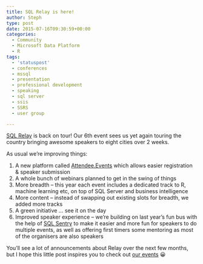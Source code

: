 ```yaml
---
title: SQL Relay is here!
author: Steph
type: post
date: 2015-07-16T09:30:59+00:00
categories:
  - Community
  - Microsoft Data Platform
  - R
tags:
  - 'statuspost'
  - conferences
  - mssql
  - presentation
  - professional development
  - speaking
  - sql server
  - ssis
  - SSRS
  - user group

---
```

[SQL Relay][1] is back on tour! Our 6th event sees us yet again touring the country bringing awesome speakers to eight cities over 2 weeks.

As usual we&#8217;re improving things:

  1. A new platform called [Attendee.Events][2] which allows easier registration & speaker submission
  2. A whole bunch of webinars planned to get in the swing of things
  3. More breadth &#8211; this year each event includes a dedicated track to R, machine learning etc, on top of SQL Server and business intelligence
  4. More content &#8211; instead of swapping out existing slots for breadth, we added more tracks
  5. A green initiative &#8230; see it on the day
  6. Improved speaker experience &#8211; we&#8217;re building on last year&#8217;s fun bus with the help of [SQL Sentry][3] to make it easier and more fun for speakers to do multiple events, as well as offering first timers some mentoring as most of the organisers are also speakers

You&#8217;ll see a lot of announcements about Relay over the next few months, but I hope this little post inspires you to check out [our events][1] 😀

 [1]: http://sqlrelay.co.uk
 [2]: http://attendee.events/
 [3]: http://sqlsentry.com